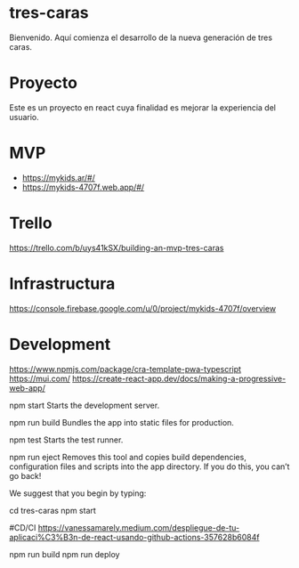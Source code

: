 # tres-caras
Bienvenido. Aquí comienza el desarrollo de la nueva generación de tres caras.
# Proyecto
Este es un proyecto en react cuya finalidad es mejorar la experiencia del usuario.
# MVP
- https://mykids.ar/#/
- https://mykids-4707f.web.app/#/
# Trello 
https://trello.com/b/uys41kSX/building-an-mvp-tres-caras
# Infrastructura
https://console.firebase.google.com/u/0/project/mykids-4707f/overview

# Development
https://www.npmjs.com/package/cra-template-pwa-typescript
https://mui.com/
https://create-react-app.dev/docs/making-a-progressive-web-app/

npm start
    Starts the development server.

  npm run build
    Bundles the app into static files for production.

  npm test
    Starts the test runner.

  npm run eject
    Removes this tool and copies build dependencies, configuration files
    and scripts into the app directory. If you do this, you can’t go back!

We suggest that you begin by typing:

  cd tres-caras
  npm start

#CD/CI
https://vanessamarely.medium.com/despliegue-de-tu-aplicaci%C3%B3n-de-react-usando-github-actions-357628b6084f

npm run build
npm run deploy